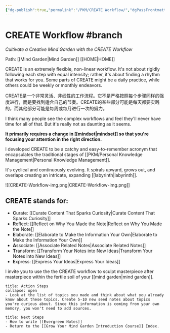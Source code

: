 ```yaml
---
{"dg-publish":true,"permalink":"/PKM/CREATE Workflow/","dgPassFrontmatter":true}
---
```


# CREATE Workflow #branch
*Cultivate a Creative Mind Garden with the CREATE Workflow*

Path: [[Mind Garden\|Mind Garden]]
[[HOME\|HOME]]

CREATE is an extremely flexible, non-linear workflow. It's not about rigidly following each step with equal intensity; rather, it's about finding a rhythm that works for you. Some parts of CREATE might be a daily practice, while others could be weekly or monthly endeavors.

CREATE是一个非常灵活、非线性的工作流程。它不是严格按照每个步骤同样的强度进行，而是要找到适合自己的节奏。CREATE的某些部分可能是每天都要实践的，而其他部分可能是每周或每月进行一次的努力。

I think many people see the complex workflows and feel they'll never have time for all of that. But it's really not as daunting as it seems. 

**It primarily requires a change in [[mindset\|mindset]] so that you're focusing your attention in the right direction.**

I developed CREATE to be a catchy and easy-to-remember acronym that encapsulates the traditional stages of [[PKM/Personal Knowledge Management\|Personal Knowledge Management]].

It's cyclical and continuously evolving.
It spirals upward, grows out, and overlaps creating an intricate, expanding [[labyrinth\|labyrinth]].

![[CREATE-Workflow-img.png\|CREATE-Workflow-img.png]]

## CREATE stands for:

- **C**urate: [[Curate Content That Sparks Curiosity\|Curate Content That Sparks Curiosity]]
- **R**eflect: [[Reflect on Why You Made the Note\|Reflect on Why You Made the Note]]
- **E**laborate: [[Elaborate to Make the Information Your Own\|Elaborate to Make the Information Your Own]]
- **A**ssociate: [[Associate Related Notes\|Associate Related Notes]]
- **T**ransform: [[Transform Your Notes into New Ideas\|Transform Your Notes into New Ideas]]
- **E**xpress: [[Express Your Ideas\|Express Your Ideas]]

I invite you to use the the CREATE workflow to sculpt masterpiece after masterpiece within the fertile soil of your [[mind garden\|mind garden]].

```ad-BlueFlower
title: Action Steps
collapse: open
- Look at the list of topics you made and think about what you already know about these topics. Create 5-10 new seed notes about topics you're curious about. Since this information is coming from your own memory, you won't need to add sources.
```

```ad-PinkPath
title: Next Steps
- How to write [[Evergreen Notes]]
- Return to the [[Grow Your Mind Garden Introduction Course]] Index.
```
